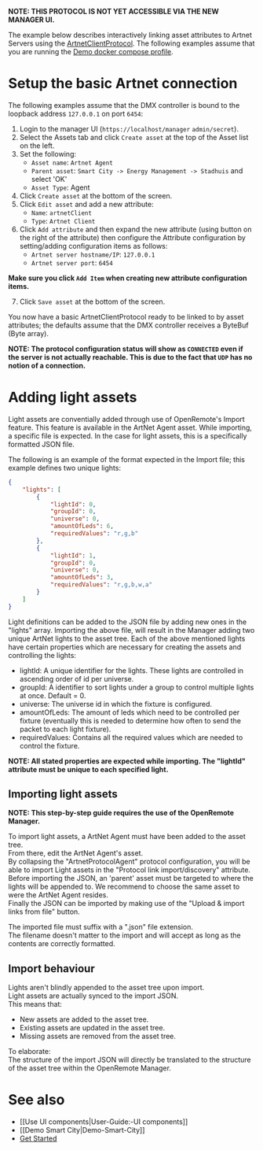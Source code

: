 **NOTE: THIS PROTOCOL IS NOT YET ACCESSIBLE VIA THE NEW MANAGER UI.**

The example below describes interactively linking asset attributes to Artnet Servers using the [ArtnetClientProtocol](https://github.com/openremote/openremote/blob/master/agent/src/main/java/org/openremote/agent/protocol/dmx/artnet/ArtnetClientProtocol.java). The following examples assume that you are running the [Demo docker compose profile](https://github.com/openremote/openremote/wiki/Developer-Guide:-Docker-compose-profiles#demo-docker-composeyml).

# Setup the basic Artnet connection
The following examples assume that the DMX controller is bound to the loopback address `127.0.0.1` on port `6454`:
1. Login to the manager UI (`https://localhost/manager` `admin/secret`).
2. Select the Assets tab and click `Create asset` at the top of the Asset list on the left.
3. Set the following:
    * `Asset name`: `Artnet Agent`
    * `Parent asset`: `Smart City -> Energy Management -> Stadhuis` and select 'OK'
    * `Asset Type`: Agent
4. Click `Create asset` at the bottom of the screen.
5. Click `Edit asset` and add a new attribute:
    * `Name`: `artnetClient`
    * `Type`: `Artnet Client`
6. Click `Add attribute` and then expand the new attribute (using button on the right of the attribute) then configure the Attribute configuration by setting/adding configuration items as follows:
    * `Artnet server hostname/IP`: `127.0.0.1`
    * `Artnet server port`: `6454`

**Make sure you click `Add Item` when creating new attribute configuration items.**

7. Click `Save asset` at the bottom of the screen.

You now have a basic ArtnetClientProtocol ready to be linked to by asset attributes; the defaults assume that the DMX controller receives a ByteBuf (Byte array). 

**NOTE: The protocol configuration status will show as `CONNECTED` even if the server is not actually reachable. This is due to the fact that `UDP` has no notion of a connection.**

# Adding light assets
Light assets are conventially added through use of OpenRemote's Import feature.
This feature is available in the ArtNet Agent asset.
While importing, a specific file is expected.
In the case for light assets, this is a specifically formatted JSON file.

The following is an example of the format expected in the Import file;
this example defines two unique lights:
```json
{
	"lights": [
		{
			"lightId": 0,
			"groupId": 0,
			"universe": 0,
			"amountOfLeds": 6,
			"requiredValues": "r,g,b"
		},
		{
			"lightId": 1,
			"groupId": 0,
			"universe": 0,
			"amountOfLeds": 3,
			"requiredValues": "r,g,b,w,a"
		}
	]
}
```

Light definitions can be added to the JSON file by adding new ones in the "lights" array.
Importing the above file, will result in the Manager adding two unique ArtNet lights to the asset tree. Each of the above mentioned lights have certain properties which are necessary for creating the assets and controlling the lights:

* lightId: A unique identifier for the lights. These lights are controlled in ascending order of id per universe.
* groupId: A identifier to sort lights under a group to control multiple lights at once. Default = 0.
* universe: The universe id in which the fixture is configured.
* amountOfLeds: The amount of leds which need to be controlled per fixture (eventually this is needed to determine how often to send the packet to each light fixture). 
* requiredValues: Contains all the required values which are needed to control the fixture.

**NOTE: All stated properties are expected while importing. The "lightId" attribute must be unique to each specified light.**

## Importing light assets
**NOTE: This step-by-step guide requires the use of the OpenRemote Manager.**

To import light assets, a ArtNet Agent must have been added to the asset tree.  
From there, edit the ArtNet Agent's asset.  
By collapsing the "ArtnetProtocolAgent" protocol configuration, you will be able to import Light assets in the "Protocol link import/discovery" attribute.  
Before importing the JSON, an 'parent' asset must be targeted to where the lights will be appended to. We recommend to choose the same asset to were the ArtNet Agent resides.  
Finally the JSON can be imported by making use of the "Upload & import links from file" button.
 

The imported file must suffix with a ".json" file extension.  
The filename doesn't matter to the import and will accept as long as the contents are correctly formatted.

## Import behaviour
Lights aren't blindly appended to the asset tree upon import.  
Light assets are actually synced to the import JSON.  
This means that:
* New assets are added to the asset tree.
* Existing assets are updated in the asset tree.
* Missing assets are removed from the asset tree.

To elaborate:  
The structure of the import JSON will directly be translated to the structure of the asset tree within the OpenRemote Manager.

# See also

- [[Use UI components|User-Guide:-UI components]]
- [[Demo Smart City|Demo-Smart-City]]
- [Get Started](https://openremote.io/get-started-manager/)
